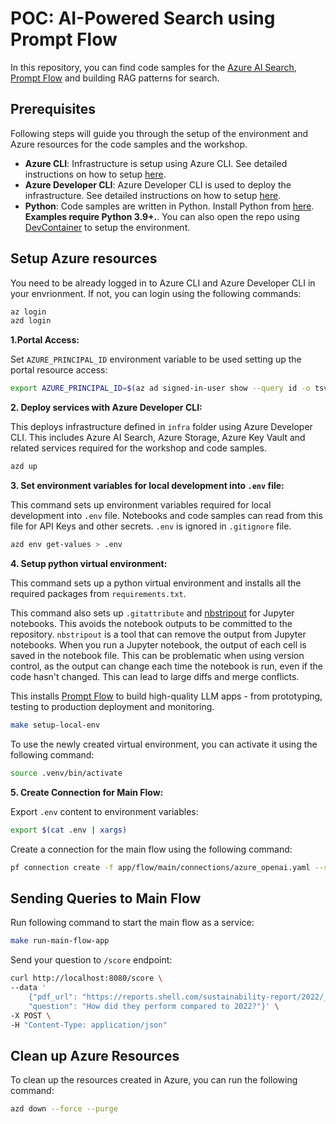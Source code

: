 # POC: AI-Powered Search using Prompt Flow

In this repository, you can find code samples for the [Azure AI Search](https://docs.microsoft.com/azure/search/), [Prompt Flow](https://github.com/microsoft/promptflow) and building RAG patterns for search.

## Prerequisites

Following steps will guide you through the setup of the environment and Azure resources for the code samples and the workshop.

- **Azure CLI**: Infrastructure is setup using Azure CLI. See detailed instructions on how to setup [here](https://docs.microsoft.com/cli/azure/install-azure-cli).
- **Azure Developer CLI**: Azure Developer CLI is used to deploy the infrastructure. See detailed instructions on how to setup [here](https://learn.microsoft.com/en-us/azure/developer/azure-developer-cli/install-azd).
- **Python**: Code samples are written in Python. Install Python from [here](https://www.python.org/downloads/). **Examples require Python 3.9+.**. You can also open the repo using [DevContainer](https://code.visualstudio.com/docs/remote/containers) to setup the environment.

## Setup Azure resources

You need to be already logged in to Azure CLI and Azure Developer CLI in your envrionment. If not, you can login using the following commands:

```bash
az login
azd login
```

**1.Portal Access:**

Set `AZURE_PRINCIPAL_ID` environment variable to be used setting up the portal resource access:

```bash
export AZURE_PRINCIPAL_ID=$(az ad signed-in-user show --query id -o tsv)
```

**2. Deploy services with Azure Developer CLI:**

This deploys infrastructure defined in `infra` folder using Azure Developer CLI. This includes Azure AI Search, Azure Storage, Azure Key Vault and related services required for the workshop and code samples.

```bash
azd up
```

**3. Set environment variables for local development into `.env` file:**

This command sets up environment variables required for local development into `.env` file. Notebooks and code samples can read from this file for API Keys and other secrets. `.env` is ignored in `.gitignore` file.

```bash
azd env get-values > .env
```

**4. Setup python virtual environment:**

This command sets up a python virtual environment and installs all the required packages from `requirements.txt`.

This command also sets up `.gitattribute` and [nbstripout](https://github.com/kynan/nbstripout) for Jupyter notebooks. This avoids the notebook outputs to be committed to the repository. `nbstripout` is a tool that can remove the output from Jupyter notebooks. When you run a Jupyter notebook, the output of each cell is saved in the notebook file. This can be problematic when using version control, as the output can change each time the notebook is run, even if the code hasn't changed. This can lead to large diffs and merge conflicts.  

This installs [Prompt Flow](https://github.com/microsoft/promptflow/) to build high-quality LLM apps - from prototyping, testing to production deployment and monitoring.

```bash
make setup-local-env
```

To use the newly created virtual environment, you can activate it using the following command:

```bash
source .venv/bin/activate
```

**5. Create Connection for Main Flow:**

Export `.env` content to environment variables:

```bash
export $(cat .env | xargs)
```

Create a connection for the main flow using the following command:

```bash
pf connection create -f app/flow/main/connections/azure_openai.yaml --set api_key=$AZURE_OPENAI_API_KEY api_base=$AZURE_OPENAI_ENDPOINT
```

## Sending Queries to Main Flow

Run following command to start the main flow as a service:

```bash
make run-main-flow-app
```

Send your question to `/score` endpoint:

```bash
curl http://localhost:8080/score \
--data '
    {"pdf_url": "https://reports.shell.com/sustainability-report/2022/_assets/downloads/shell-sustainability-report-2022.pdf",
    "question": "How did they perform compared to 2022?"}' \
-X POST \
-H "Content-Type: application/json"
```

## Clean up Azure Resources

To clean up the resources created in Azure, you can run the following command:

```bash
azd down --force --purge
```

